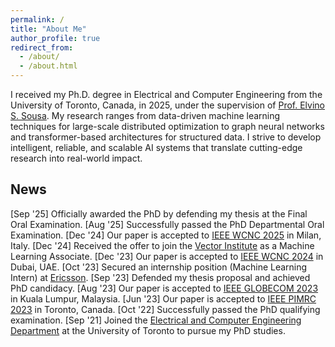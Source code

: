 ```yaml
---
permalink: /
title: "About Me"
author_profile: true
redirect_from: 
  - /about/
  - /about.html
---
```


I received my Ph.D. degree in Electrical and Computer Engineering from the University of Toronto, Canada, in 2025, under the supervision of [Prof. Elvino S. Sousa](https://www.ece.utoronto.ca/people/sousa-e-s/). My research ranges from data-driven machine learning techniques for large-scale distributed optimization to graph neural networks and transformer-based architectures for structured data. I strive to develop intelligent, reliable, and scalable AI systems that translate cutting-edge research into real-world impact.

## News

[Sep '25] Officially awarded the PhD by defending my thesis at the Final Oral Examination.
[Aug '25] Successfully passed the PhD Departmental Oral Examination.
[Dec '24] Our paper is accepted to [IEEE WCNC 2025](https://wcnc2025.ieee-wcnc.org/) in Milan, Italy.
[Dec '24] Received the offer to join the [Vector Institute](https://vectorinstitute.ai/) as a Machine Learning Associate. 
[Dec '23] Our paper is accepted to [IEEE WCNC 2024](https://wcnc2024.ieee-wcnc.org/) in Dubai, UAE. 
[Oct '23] Secured an internship position (Machine Learning Intern) at [Ericsson](https://www.ericsson.com/en). 
[Sep '23] Defended my thesis proposal and achieved PhD candidacy. 
[Aug '23] Our paper is accepted to [IEEE GLOBECOM 2023](https://globecom2023.ieee-globecom.org/) in Kuala Lumpur, Malaysia. 
[Jun '23] Our paper is accepted to [IEEE PIMRC 2023](https://pimrc2023.ieee-pimrc.org/) in Toronto, Canada. 
[Oct '22] Successfully passed the PhD qualifying examination. 
[Sep '21] Joined the [Electrical and Computer Engineering Department](https://www.ece.utoronto.ca/) at the University of Toronto to pursue my PhD studies.  

